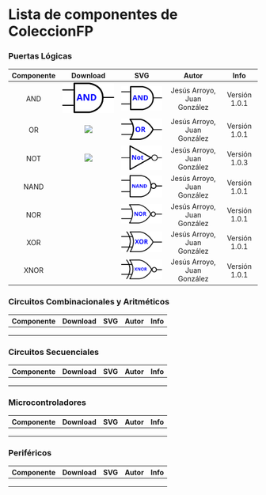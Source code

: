 # Lista de componentes de ColeccionFP

### Puertas Lógicas

| Componente |                           Download                           |                SVG                 |            Autor            |     Info      |
| :--------: | :----------------------------------------------------------: | :--------------------------------: | :-------------------------: | :-----------: |
|    AND     |              ![](blocks/1-Puertas/svg/and.svg)               | ![](blocks/1-Puertas/svg/and.svg)  | Jesús Arroyo, Juan González | Versión 1.0.1 |
|     OR     | ![](C:\Users\ionhs\Documents\IceStudio\Coleccion-FPGA-Icestudio\Multimedia\path3017a.png) |  ![](blocks/1-Puertas/svg/or.svg)  | Jesús Arroyo, Juan González | Versión 1.0.1 |
|    NOT     | [<img src="C:\Users\ionhs\Documents\IceStudio\Coleccion-FPGA-Icestudio\Multimedia\path3017a.png">](C:\Users\ionhs\Documents\IceStudio\Coleccion-FPGA-Icestudio\ColeccionesFP\ColeccionME\blocks\1-Puertas\not.ice) | ![](blocks/1-Puertas/svg/not.svg)  | Jesús Arroyo, Juan González | Versión 1.0.3 |
|    NAND    |                                                              | ![](blocks/1-Puertas/svg/nand.svg) | Jesús Arroyo, Juan González | Versión 1.0.1 |
|    NOR     |                                                              | ![](blocks/1-Puertas/svg/nor.svg)  | Jesús Arroyo, Juan González | Versión 1.0.1 |
|    XOR     |                                                              | ![](blocks/1-Puertas/svg/xor.svg)  | Jesús Arroyo, Juan González | Versión 1.0.1 |
|    XNOR    |                                                              | ![](blocks/1-Puertas/svg/xnor.svg) | Jesús Arroyo, Juan González | Versión 1.0.1 |

### Circuitos Combinacionales y Aritméticos

| Componente | Download | SVG  | Autor | Info |
| :--------: | :------: | :--: | :---: | :--: |
|            |          |      |       |      |
|            |          |      |       |      |
|            |          |      |       |      |

### Circuitos Secuenciales

| Componente | Download | SVG  | Autor | Info |
| :--------: | :------: | :--: | :---: | :--: |
|            |          |      |       |      |
|            |          |      |       |      |
|            |          |      |       |      |

### Microcontroladores

| Componente | Download | SVG  | Autor | Info |
| :--------: | :------: | :--: | :---: | :--: |
|            |          |      |       |      |
|            |          |      |       |      |
|            |          |      |       |      |

### Periféricos

| Componente | Download | SVG  | Autor | Info |
| :--------: | :------: | :--: | :---: | :--: |
|            |          |      |       |      |
|            |          |      |       |      |
|            |          |      |       |      |

